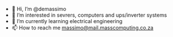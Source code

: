- 👋 Hi, I’m @demassimo
- 👀 I’m interested in sevrers, computers and ups/inverter systems
- 🌱 I’m currently learning electrical engineering 
- 📫 How to reach me massimo@mail.masscomputing.co.za


